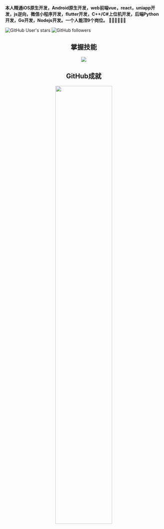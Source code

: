 **本人精通iOS原生开发，Android原生开发，web前端vue，react，uniapp开发，js逆向，微信小程序开发，flutter开发，C++/C#上位机开发，后端Python开发，Go开发，Nodejs开发。一个人能顶9个岗位。** 👋👋👋👋👋👋

![GitHub User's stars](https://img.shields.io/github/stars/czl0325)
![GitHub followers](https://img.shields.io/github/followers/czl0325)

<h2 align="center">掌握技能</h2>
<p align="center">
  <a href="https://skillicons.dev">
    <img src="https://skillicons.dev/icons?i=html,css,js,ts,vue,react,cs,cpp,py,go,androidstudio,pycharm,webstorm" />
  </a>
</p>

<h2 align="center">GitHub成就</h2>
<p align="center">
   <img src="https://github-readme-stats.vercel.app/api?username=czl0325&count_private=true&show_icons=true&include_all_commits=true&theme=cobalt" width="60%" alt=""/>
</p>


